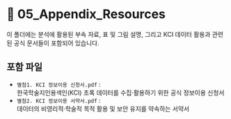 # 📂 05_Appendix_Resources

이 폴더에는 분석에 활용된 부속 자료, 표 및 그림 설명, 그리고 KCI 데이터 활용과 관련된 공식 문서들이 포함되어 있습니다.

## 포함 파일

- `별첨1. KCI 정보이용 신청서.pdf` :  
  한국학술지인용색인(KCI) 초록 데이터를 수집·활용하기 위한 공식 정보이용 신청서
- `별첨2. KCI 정보이용 서약서.pdf` :  
  데이터의 비영리적·학술적 목적 활용 및 보안 유지를 약속하는 서약서

